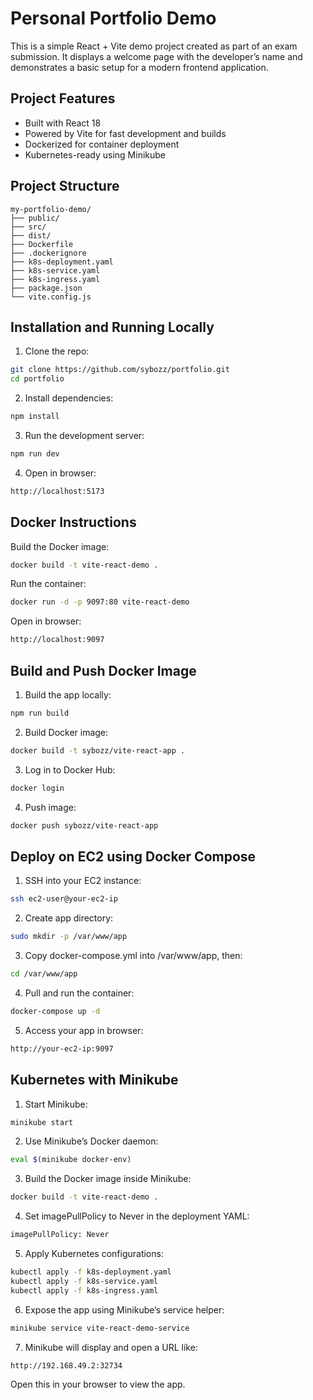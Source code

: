 # Personal Portfolio Demo

This is a simple React + Vite demo project created as part of an exam submission.
It displays a welcome page with the developer’s name and demonstrates a basic setup for a modern frontend application.


## Project Features
-	Built with React 18
-	Powered by Vite for fast development and builds
-	Dockerized for container deployment
-	Kubernetes-ready using Minikube


## Project Structure
```
my-portfolio-demo/
├── public/
├── src/
├── dist/
├── Dockerfile
├── .dockerignore
├── k8s-deployment.yaml
├── k8s-service.yaml
├── k8s-ingress.yaml
├── package.json
└── vite.config.js
```


## Installation and Running Locally

1. Clone the repo:

  ```bash
  git clone https://github.com/sybozz/portfolio.git
  cd portfolio
  ```

2.	Install dependencies:
  ```bash
  npm install
  ```
3.	Run the development server:
  ```bash
  npm run dev
  ```
4.	Open in browser:
  ```bash
  http://localhost:5173
  ```


## Docker Instructions

Build the Docker image:
  ```bash
  docker build -t vite-react-demo .
  ```

Run the container:
  ```bash
  docker run -d -p 9097:80 vite-react-demo
  ```

Open in browser:
  ```bash
  http://localhost:9097
  ```

## Build and Push Docker Image
1.	Build the app locally:
```bash
npm run build
```
2.	Build Docker image:
```bash
docker build -t sybozz/vite-react-app .
```
3.	Log in to Docker Hub:
```bash
docker login
```
4.	Push image:
```bash
docker push sybozz/vite-react-app
```


## Deploy on EC2 using Docker Compose
1.	SSH into your EC2 instance:
```bash
ssh ec2-user@your-ec2-ip
```
2.	Create app directory:
```bash
sudo mkdir -p /var/www/app
```
3.	Copy docker-compose.yml into /var/www/app, then:
```bash
cd /var/www/app
```
4.	Pull and run the container:
```bash
docker-compose up -d
```
5.	Access your app in browser:
```bash
http://your-ec2-ip:9097
```

## Kubernetes with Minikube
1.	Start Minikube:
  ```bash
  minikube start
  ```
2.	Use Minikube’s Docker daemon:
  ```bash
  eval $(minikube docker-env)
  ```
3.	Build the Docker image inside Minikube:
  ```bash
  docker build -t vite-react-demo .
  ```
4.	Set imagePullPolicy to Never in the deployment YAML:
  ```bash
  imagePullPolicy: Never
  ```
5.	Apply Kubernetes configurations:
  ```bash
  kubectl apply -f k8s-deployment.yaml
  kubectl apply -f k8s-service.yaml
  kubectl apply -f k8s-ingress.yaml
  ```
6.	Expose the app using Minikube’s service helper:
  ```bash
  minikube service vite-react-demo-service
  ```
7.	Minikube will display and open a URL like:
  ```bash
  http://192.168.49.2:32734
  ```

Open this in your browser to view the app.

